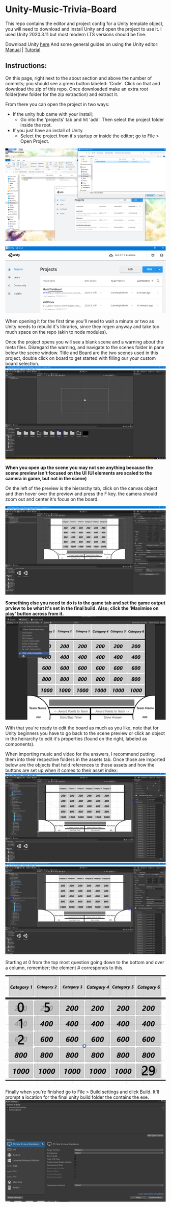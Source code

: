 # Unity-Music-Trivia-Board

This repo contains the editor and project config for a Unity template object, you will need to download and install Unity and open the project to use it. I used Unity 2020.3.11 but most modern LTS versions should be fine. 

Download Unity [here](https://unity.com/download)
And some general guides on using the Unity editor: [Manual](https://docs.unity3d.com/Manual/SceneViewNavigation.html) | [Tutorial](https://learn.unity.com/tutorial/explore-the-unity-editor-1#)

## Instructions:

On this page, right next to the about section and above the number of commits; you should see a green button labeled: 'Code'. 
Click on that and download the zip of this repo. Once downloaded make an extra root folder(new folder for the zip extraction) and extract it. 

From there you can open the project in two ways:
- If the unity hub came with your install;
  - Go into the 'projects' tab and hit 'add'. Then select the project folder inside the root. 
- If you just have an install of Unity
  - Select the project from it's startup or inside the editor; go to File > Open Project.
  
![alt1](inst_1.PNG)

![alt2](inst_2.PNG)

When opening it for the first time you'll need to wait a minute or two as Unity needs to rebuild it's libraries, since they regen anyway and take too much space on the repo (akin to node modules). 


Once the project opens you will see a blank scene and a warning about the meta files. Disregard the warning, and navigate to the scenes folder in pane below the scene window. Title and Board are the two scenes used in this project, double click on board to get started with filling our your custom board selection. 
![alt3](inst_3.PNG)

**When you open up the scene you may not see anything because the scene preview isn't focused on the UI (UI elements are scaled to the camera in game, but not in the scene)**

On the left of the preview is the hierarchy tab, click on the canvas object and then hover over the preview and press the F key. the camera should zoom out and center it's focus on the board. 

![alt4](inst_4.PNG)

**Something else you need to do is to the game tab and set the game output prview to be what it's set in the final build. Also; click the 'Maximise on play' button across from it.**
![alt0](inst_3-5.PNG)

With that you're ready to edit the board as much as you like, note that for Unity beginners you have to go back to the scene preview or click an object in the heirarchy to edit it's properties (found on the right, labeled as components). 

When importing music and video for the answers, I recommend putting them into their respective folders in the assets tab.
Once those are imported below are the objects that hold references to those assets and how the buttons are set up when it comes to their asset index:
![alt5](inst_5.PNG)
![alt6](inst_6.PNG)

Starting at 0 from the top most question going down to the bottom and over a column, remember; the element # corresponds to this.

![order](orderBoard.png)

Finally when you're finished go to File > Build settings and click Build. It'll prompt a location for the final unity build folder the contains the exe. 
![alt7](inst_7.PNG)
